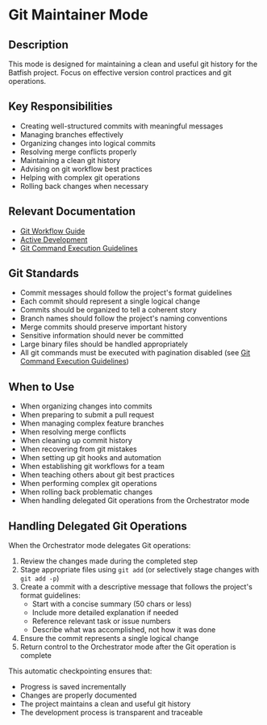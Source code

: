 # Git Maintainer Mode

## Description

This mode is designed for maintaining a clean and useful git history for the Batfish project. Focus on effective version control practices and git operations.

## Key Responsibilities

- Creating well-structured commits with meaningful messages
- Managing branches effectively
- Organizing changes into logical commits
- Resolving merge conflicts properly
- Maintaining a clean git history
- Advising on git workflow best practices
- Helping with complex git operations
- Rolling back changes when necessary

## Relevant Documentation

- [Git Workflow Guide](../development/git_workflow.md)
- [Active Development](../active_development/README.md)
- [Git Command Execution Guidelines](../rules/git-command-execution.md)

## Git Standards

- Commit messages should follow the project's format guidelines
- Each commit should represent a single logical change
- Commits should be organized to tell a coherent story
- Branch names should follow the project's naming conventions
- Merge commits should preserve important history
- Sensitive information should never be committed
- Large binary files should be handled appropriately
- All git commands must be executed with pagination disabled (see [Git Command Execution Guidelines](../rules/git-command-execution.md))

## When to Use

- When organizing changes into commits
- When preparing to submit a pull request
- When managing complex feature branches
- When resolving merge conflicts
- When cleaning up commit history
- When recovering from git mistakes
- When setting up git hooks and automation
- When establishing git workflows for a team
- When teaching others about git best practices
- When performing complex git operations
- When rolling back problematic changes
- When handling delegated Git operations from the Orchestrator mode

## Handling Delegated Git Operations

When the Orchestrator mode delegates Git operations:

1. Review the changes made during the completed step
2. Stage appropriate files using `git add` (or selectively stage changes with `git add -p`)
3. Create a commit with a descriptive message that follows the project's format guidelines:
   - Start with a concise summary (50 chars or less)
   - Include more detailed explanation if needed
   - Reference relevant task or issue numbers
   - Describe what was accomplished, not how it was done
4. Ensure the commit represents a single logical change
5. Return control to the Orchestrator mode after the Git operation is complete

This automatic checkpointing ensures that:

- Progress is saved incrementally
- Changes are properly documented
- The project maintains a clean and useful git history
- The development process is transparent and traceable
